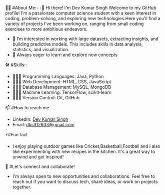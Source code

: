 👦🏻 #About Me:-
 -👋 Hi there! I'm Dev Kumar Singh Welcome to my GitHub profile! I'm a passionate computer science student with a keen interest in coding, problem-solving, and exploring new technologies.Here you'll find a variety 
    of projects I've been working on, ranging from small coding exercises to more ambitious endeavors.
 - 👀 I’m interested in working with large datasets, extracting insights, and building predictive models. This includes skills in data analysis, statistics, and visualization.
 - 🌱 Always eager to learn and explore new concepts
   
🛠️ #Skills:-
 - 🧑🏻‍💻 Programming Languages: Java, Python
 - 🧑🏻‍💻 Web Development: HTML, CSS, JavaScript
 - 🧑🏻‍💻 Database Management: MySQL, MongoDB
 - 🧑🏻‍💻 Machine Learning: TensorFlow, scikit-learn
 - 🧑🏻‍💻 Version Control: Git, GitHub
   
📫 #How to reach me
 - LinkedIn: [Dev Kumar Singh](https://www.linkedin.com/in/dev-kumar-singh-812b40252/)
 - Email: dks312603@gmail.com

⚡#Fun fact
 - I enjoy playing outdoor games like Cricket,Basketball,Football and I also like experimenting with new recipes in the kitchen. It's a great way to unwind and get inspired!

🚀 #Let's connect and collaborate!
 - I'm always open to new opportunities and collaborations. Feel free to reach out if you want to discuss tech, share ideas, or work on projects together.
